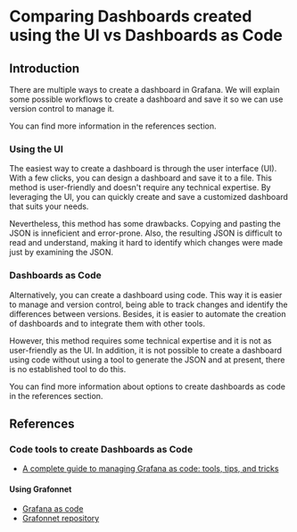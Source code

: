 # Comparing Dashboards created using the UI vs Dashboards as Code 

## Introduction

There are multiple ways to create a dashboard in Grafana. We will explain some possible workflows to create a dashboard and save it so we can use version control to manage it.

You can find more information in the references section. 

### Using the UI

The easiest way to create a dashboard is through the user interface (UI). With a few clicks, you can design a dashboard and save it to a file. This method is user-friendly and doesn't require any technical expertise. By leveraging the UI, you can quickly create and save a customized dashboard that suits your needs.

Nevertheless, this method has some drawbacks. Copying and pasting the JSON is inneficient and error-prone. Also, the resulting JSON  is difficult to read and understand, making it hard to identify which changes were made just by examining the JSON.

### Dashboards as Code

Alternatively, you can create a dashboard using code. This way it is easier to manage and version control, being able to track changes and identify the differences between versions. Besides, it is easier to automate the creation of dashboards and to integrate them with other tools.

However, this method requires some technical expertise and it is not as user-friendly as the UI. In addition, it is not possible to create a dashboard using code without using a tool to generate the JSON and at present, there is no established tool to do this.

You can find more information about options to create dashboards as code in the references section.

## References

### Code tools to create Dashboards as Code 
- [A complete guide to managing Grafana as code: tools, tips, and tricks](https://grafana.com/blog/2022/12/06/a-complete-guide-to-managing-grafana-as-code-tools-tips-and-tricks/)
#### Using Grafonnet
- [Grafana as code](https://medium.com/@tarantool/grafana-as-code-b642cac9ae75)
- [Grafonnet repository](https://github.com/grafana/grafonnet-lib)